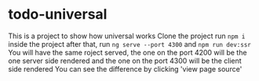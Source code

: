 # todo-universal
This is a project to show how universal works
Clone the project
run `npm i` inside the project
after that, run `ng serve --port 4300` and `npm run dev:ssr`
You will have the same roject served, the one on the port 4200 will be the one server side rendered and the one on the port 4300 will be the client side rendered
You can see the difference by clicking 'view page source'

